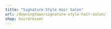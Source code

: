 ```yaml
---
title: "Signature Style Hair Salon"
url: /downingtown/signature-style-hair-salon/
shop: hairdresser
---
```

